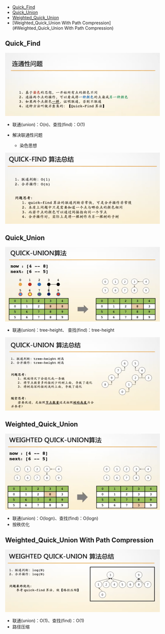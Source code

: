 - [Quick_Find](#Quick_Find)
- [Quick_Union](Quick_Union)
- [Weighted_Quick_Union](#Weighted_Quick_Union)
- [Weighted_Quick_Union With Path Compression](#Weighted_Quick_Union With Path Compression)



## Quick_Find

![连通性问题](../pic/连通性问题.png)

- 联通(union)：O(n)、查找(find)：O(1)
- 解决联通性问题

    - 染色思想

![quick_find算法总结](../pic/quick_find算法总结.png)



## Quick_Union

![quick_union](../pic/quick_union.png)

- 联通(union)：tree-height、 查找(find)：tree-height

![quick_unioin算法总结](../pic/quick_unioin算法总结.png)



## Weighted_Quick_Union

![按秩优化](../pic/按秩优化.png)

- 联通(union)：O(logn)、查找(find)：O(logn)
- 按秩优化



## Weighted_Quick_Union With Path Compression

![路径压缩](../pic/路径压缩.png)

- 联通(union)：O(1)、查找(find)：O(1)
- 路径压缩